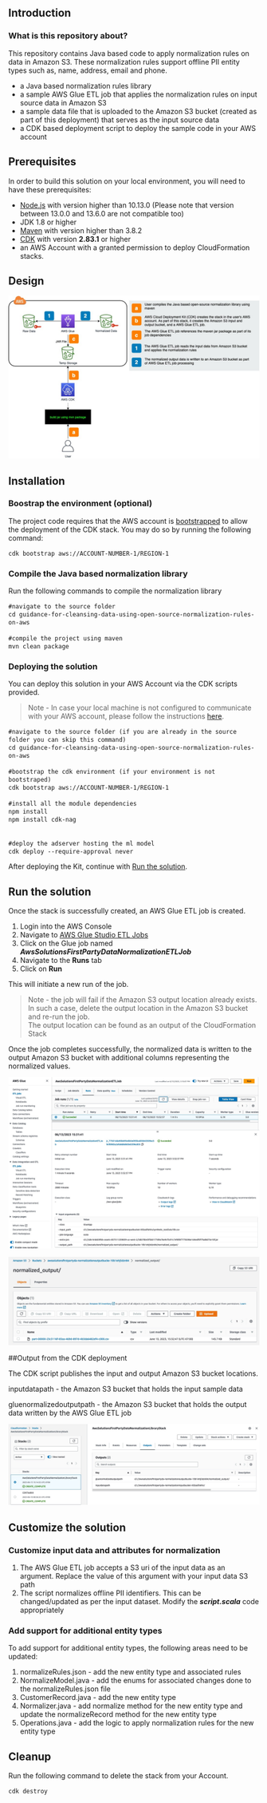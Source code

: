 ## Introduction

### What is this repository about?

This repository contains Java based code to apply normalization rules on data in Amazon S3. These normalization rules support offline PII entity types such as, name, address, email and phone. 

* a Java based normalization rules library
* a sample AWS Glue ETL job that applies the normalization rules on input source data in Amazon S3
* a sample data file that is uploaded to the Amazon S3 bucket (created as part of this deployment) that serves as the input source data
* a CDK based deployment script to deploy the sample code in your AWS account

## Prerequisites

In order to build this solution on your local environment, you will need to have these prerequisites:

* [Node.js](https://nodejs.org/en/) with version higher than 10.13.0 (Please note that version between 13.0.0 and 13.6.0 are not compatible too)
* JDK 1.8 or higher
* [Maven](https://maven.apache.org/download.cgi) with version higher than 3.8.2
* [CDK](https://docs.aws.amazon.com/cdk/v2/guide/getting_started.html#getting_started_prerequisites) with version <b>2.83.1</b> or higher
* an AWS Account with a granted permission to deploy CloudFormation stacks.

## Design

![Architecture](assets/architecture.jpg)

## Installation

### Boostrap the environment (optional)

The project code requires that the AWS account is [bootstrapped](https://docs.aws.amazon.com/cdk/v2/guide/bootstrapping.html) to allow the deployment of the CDK stack. You may do so by running the following command:

~~~
cdk bootstrap aws://ACCOUNT-NUMBER-1/REGION-1
~~~


### Compile the Java based normalization library
Run the following commands to compile the normalization library
~~~
#navigate to the source folder
cd guidance-for-cleansing-data-using-open-source-normalization-rules-on-aws

#compile the project using maven
mvn clean package
~~~


### Deploying the solution

You can deploy this solution in your AWS Account via the CDK scripts provided.
> Note - In case your local machine is not configured to communicate with your AWS account, please follow the instructions [here](https://docs.aws.amazon.com/cli/latest/userguide/cli-authentication-short-term.html).
~~~
#navigate to the source folder (if you are already in the source folder you can skip this command)
cd guidance-for-cleansing-data-using-open-source-normalization-rules-on-aws

#bootstrap the cdk environment (if your environment is not bootstraped)
cdk bootstrap aws://ACCOUNT-NUMBER-1/REGION-1

#install all the module dependencies
npm install
npm install cdk-nag


#deploy the adserver hosting the ml model
cdk deploy --require-approval never
~~~

After deploying the Kit, continue with [Run the solution](#run-the-solution).


## Run the solution

Once the stack is successfully created, an AWS Glue ETL job is created.
1. Login into the AWS Console
2. Navigate to [AWS Glue Studio ETL Jobs](https://us-west-2.console.aws.amazon.com/gluestudio/home)
3. Click on the Glue job named ***AwsSolutionsFirstPartyDataNormalizationETLJob***
4. Navigate to the **Runs** tab
5. Click on **Run**

This will initiate a new run of the job.
>Note - the job will fail if the Amazon S3 output location already exists. In such a case, delete the output location in the Amazon S3 bucket and re-run the job.
> <br>The output location can be found as an output of the CloudFormation Stack  

Once the job completes successfully, the normalized data is written to the output Amazon S3 bucket with additional columns representing the normalized values.

![AWS Glue ETL Job Run](assets/glue_run.jpg)

![Amazon S3 Output Data](assets/s3_output.jpg)

##Output from the CDK deployment

The CDK script publishes the input and output Amazon S3 bucket locations.

inputdatapath - the Amazon S3 bucket that holds the input sample data

gluenormalizedoutputpath - the Amazon S3 bucket that holds the output data written by the AWS Glue ETL job 

![Output](assets/cfn-output.jpg)

## Customize the solution

### Customize input data and attributes for normalization
1. The AWS Glue ETL job accepts a S3 uri of the input data as an argument. Replace the value of this argument with your input data S3 path
2. The script normalizes offline PII identifiers. This can be changed/updated as per the input dataset. Modify the ***script.scala*** code appropriately

### Add support for additional entity types
To add support for additional entity types, the following areas need to be updated:
1. normalizeRules.json - add the new entity type and associated rules
2. NormalizeModel.java - add the enums for associated changes done to the normalizeRules.json file
3. CustomerRecord.java - add the new entity type
4. Normalizer.java - add normalize method for the new entity type and update the normalizeRecord method for the new entity type
5. Operations.java - add the logic to apply normalization rules for the new entity type 


## Cleanup

Run the following command to delete the stack from your Account.

```
cdk destroy
```